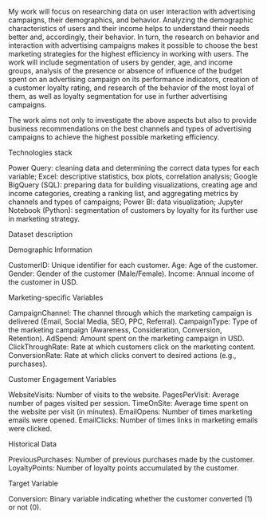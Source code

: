 My work will focus on researching data on user interaction with advertising campaigns, their demographics, and behavior. Analyzing the demographic characteristics of users and their income helps to understand their needs better and, accordingly, their behavior. In turn, the research on behavior and interaction with advertising campaigns makes it possible to choose the best marketing strategies for the highest efficiency in working with users.
The work will include segmentation of users by gender, age, and income groups, analysis of the presence or absence of influence of the budget spent on an advertising campaign on its performance indicators, creation of a customer loyalty rating, and research of the behavior of the most loyal of them, as well as loyalty segmentation for use in further advertising campaigns.

The work aims not only to investigate the above aspects but also to provide business recommendations on the best channels and types of advertising campaigns to achieve the highest possible marketing efficiency.

Technologies stack

Power Query: cleaning data and determining the correct data types for each variable;
Excel: descriptive statistics, box plots, correlation analysis;
Google BigQuery (SQL): preparing data for building visualizations, creating age and income categories, creating a ranking list, and aggregating metrics by channels and types of campaigns;
Power BI: data visualization;
Jupyter Notebook (Python): segmentation of customers by loyalty for its further use in marketing strategy.

Dataset description

Demographic Information

CustomerID: Unique identifier for each customer.
Age: Age of the customer.
Gender: Gender of the customer (Male/Female).
Income: Annual income of the customer in USD.

Marketing-specific Variables

CampaignChannel: The channel through which the marketing campaign is delivered (Email, Social Media, SEO, PPC, Referral).
CampaignType: Type of the marketing campaign (Awareness, Consideration, Conversion, Retention).
AdSpend: Amount spent on the marketing campaign in USD.
ClickThroughRate: Rate at which customers click on the marketing content.
ConversionRate: Rate at which clicks convert to desired actions (e.g., purchases).

Customer Engagement Variables

WebsiteVisits: Number of visits to the website.
PagesPerVisit: Average number of pages visited per session.
TimeOnSite: Average time spent on the website per visit (in minutes).
EmailOpens: Number of times marketing emails were opened.
EmailClicks: Number of times links in marketing emails were clicked.

Historical Data

PreviousPurchases: Number of previous purchases made by the customer.
LoyaltyPoints: Number of loyalty points accumulated by the customer.

Target Variable

Conversion: Binary variable indicating whether the customer converted (1) or not (0).
